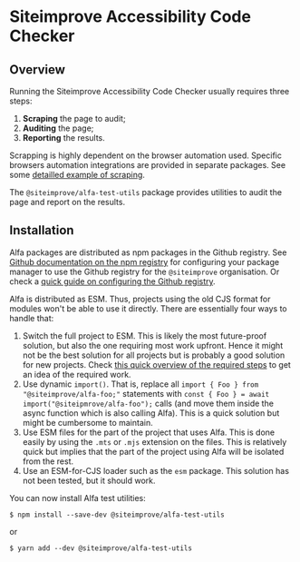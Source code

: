 # Siteimprove Accessibility Code Checker

## Overview

Running the Siteimprove Accessibility Code Checker usually requires three steps:

1. **Scraping** the page to audit;
2. **Auditing** the page;
3. **Reporting** the results.

Scrapping is highly dependent on the browser automation used. Specific browsers automation integrations are provided in separate packages. See some [detailled example of scraping](./scraping.md).

The `@siteimprove/alfa-test-utils` package provides utilities to audit the page and report on the results.

## Installation

Alfa packages are distributed as npm packages in the Github registry. See [Github documentation on the npm registry](https://docs.github.com/en/packages/working-with-a-github-packages-registry/working-with-the-npm-registry#installing-a-package) for configuring your package manager to use the Github registry for the `@siteimprove` organisation. Or check a [quick guide on configuring the Github registry](./github-registry.md).

Alfa is distributed as ESM. Thus, projects using the old CJS format for modules won't be able to use it directly. There are essentially four ways to handle that:

1. Switch the full project to ESM. This is likely the most future-proof solution, but also the one requiring most work upfront. Hence it might not be the best solution for all projects but is probably a good solution for new projects. Check [this quick overview of the required steps](https://gist.github.com/sindresorhus/a39789f98801d908bbc7ff3ecc99d99c) to get an idea of the required work.
2. Use dynamic `import()`. That is, replace all `import { Foo } from "@siteimprove/alfa-foo;"` statements with `const { Foo } = await import("@siteipmrove/alfa-foo");` calls (and move them inside the async function which is also calling Alfa). This is a quick solution but might be cumbersome to maintain.
3. Use ESM files for the part of the project that uses Alfa. This is done easily by using the `.mts` or `.mjs` extension on the files. This is relatively quick but implies that the part of the project using Alfa will be isolated from the rest.
4. Use an ESM-for-CJS loader such as the `esm` package. This solution has not been tested, but it should work.

You can now install Alfa test utilities:
```shell
$ npm install --save-dev @siteimprove/alfa-test-utils
```
or
```shell
$ yarn add --dev @siteimprove/alfa-test-utils
```
